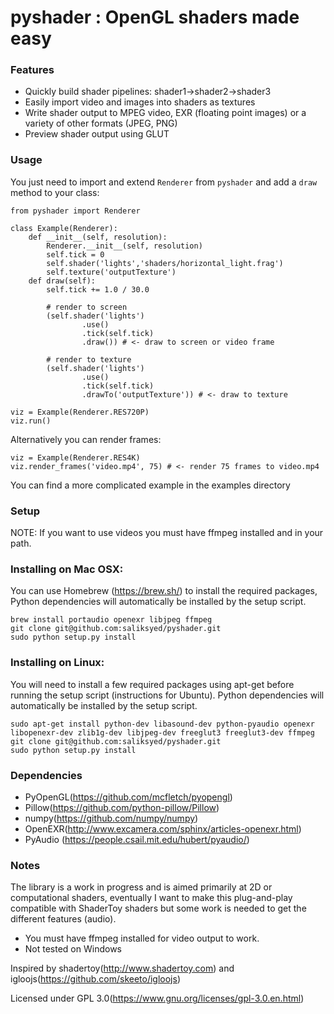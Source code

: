 pyshader : OpenGL shaders made easy
====================

### Features
* Quickly build shader pipelines: shader1->shader2->shader3
* Easily import video and images into shaders as textures
* Write shader output to MPEG video, EXR (floating point images) or a variety of other formats (JPEG, PNG)
* Preview shader output using GLUT

### Usage

You just need to import and extend `Renderer` from `pyshader` and add a `draw` method
to your class:

```
from pyshader import Renderer

class Example(Renderer):
    def __init__(self, resolution):
        Renderer.__init__(self, resolution)
        self.tick = 0
        self.shader('lights','shaders/horizontal_light.frag')
        self.texture('outputTexture')
    def draw(self):
        self.tick += 1.0 / 30.0

        # render to screen
        (self.shader('lights')
                .use()
                .tick(self.tick)
                .draw()) # <- draw to screen or video frame

        # render to texture
        (self.shader('lights')
                .use()
                .tick(self.tick)
                .drawTo('outputTexture')) # <- draw to texture

viz = Example(Renderer.RES720P)
viz.run()
```

Alternatively you can render frames:

```
viz = Example(Renderer.RES4K)
viz.render_frames('video.mp4', 75) # <- render 75 frames to video.mp4
```

You can find a more complicated example in the examples directory


### Setup

NOTE: If you want to use videos you must have ffmpeg installed and in your path.

### Installing on Mac OSX:
You can use Homebrew (https://brew.sh/) to install the required packages, Python dependencies will automatically be installed by the setup script.
```
brew install portaudio openexr libjpeg ffmpeg
git clone git@github.com:saliksyed/pyshader.git
sudo python setup.py install
```
### Installing on Linux: 
You will need to install a few required packages using apt-get before running the setup script (instructions for Ubuntu). Python dependencies will automatically be installed by the setup script.
```
sudo apt-get install python-dev libasound-dev python-pyaudio openexr libopenexr-dev zlib1g-dev libjpeg-dev freeglut3 freeglut3-dev ffmpeg
git clone git@github.com:saliksyed/pyshader.git
sudo python setup.py install
```


### Dependencies
* PyOpenGL(https://github.com/mcfletch/pyopengl)
* Pillow(https://github.com/python-pillow/Pillow)
* numpy(https://github.com/numpy/numpy)
* OpenEXR(http://www.excamera.com/sphinx/articles-openexr.html)
* PyAudio (https://people.csail.mit.edu/hubert/pyaudio/)

### Notes
The library is a work in progress and is aimed primarily at 2D or computational shaders, 
eventually I want to make this plug-and-play compatible with ShaderToy shaders but some work
is needed to get the different features (audio).

* You must have ffmpeg installed for video output to work.
* Not tested on Windows

Inspired by shadertoy(http://www.shadertoy.com) and igloojs(https://github.com/skeeto/igloojs)

Licensed under GPL 3.0(https://www.gnu.org/licenses/gpl-3.0.en.html)
